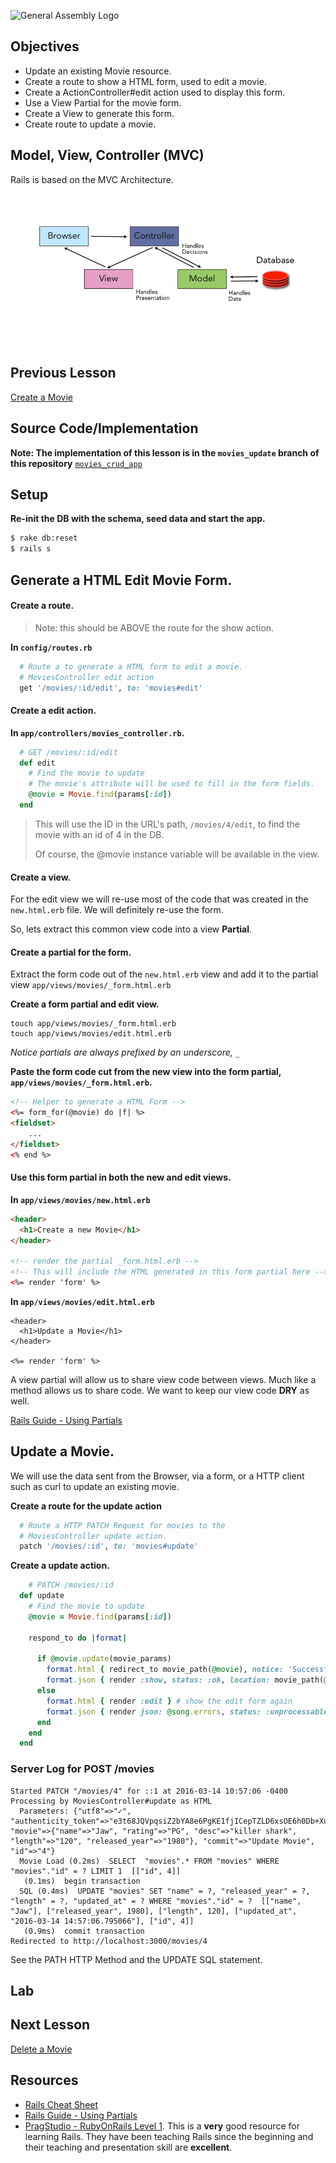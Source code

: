 ![General Assembly Logo](http://i.imgur.com/ke8USTq.png)

## Objectives

* Update an existing Movie resource.
* Create a route to show a HTML form, used to edit a movie.
* Create a ActionController#edit action used to display this form.
* Use a View Partial for the movie form.
* Create a View to generate this form.
* Create route to update a movie.


## Model, View, Controller (MVC)

Rails is based on the MVC Architecture.

![MVC](mvc_archi1.png)

## Previous Lesson
[Create a Movie](./ControllerCreate.md)

## Source Code/Implementation

**Note: The implementation of this lesson is in the `movies_update` branch of this repository**
[`movies_crud_app`](https://github.com/tdyer/movies_crud_app)

## Setup

**Re-init the DB with the schema, seed data and start the app.**

```bash
$ rake db:reset
$ rails s
```

## Generate a HTML Edit Movie Form.

#### Create a route.

> Note: this should be ABOVE the route for the show action.

**In `config/routes.rb`**

```ruby
  # Route a to generate a HTML form to edit a movie.                                      
  # MoviesController edit action                                                          
  get '/movies/:id/edit', to: 'movies#edit'
```

#### Create a edit action.

**In `app/controllers/movies_controller.rb`.**

```ruby
  # GET /movies/:id/edit                                                                  
  def edit
    # Find the movie to update  
    # The movie's attribute will be used to fill in the form fields.                                                          
    @movie = Movie.find(params[:id])
  end
```

> This will use the ID in the URL's path, `/movies/4/edit`, to find the movie with an id of 4 in the DB.
> 
> Of course, the @movie instance variable will be available in the view.

#### Create a view.

For the edit view we will re-use most of the code that was created in the `new.html.erb` file. We will definitely re-use the form.

So, lets extract this common view code into a view **Partial**.

#### Create a partial for the form. 

Extract the form code out of the `new.html.erb` view and add it to the partial view `app/views/movies/_form.html.erb`

**Create a form partial and edit view.**

```
touch app/views/movies/_form.html.erb
touch app/views/movies/edit.html.erb
```

_Notice partials are always prefixed by an underscore, `_`_

**Paste the form code cut from the new view into the form partial, `app/views/movies/_form.html.erb`.**

```html
<!-- Helper to generate a HTML Form -->
<%= form_for(@movie) do |f| %>
<fieldset>
	...
</fieldset>
<% end %>

```

#### Use this form partial in both the new and edit views.

**In `app/views/movies/new.html.erb`**

```html
<header>
  <h1>Create a new Movie</h1>
</header>

<!-- render the partial _form.html.erb -->
<!-- This will include the HTML generated in this form partial here -->
<%= render 'form' %>

```

**In `app/views/movies/edit.html.erb`**

```
<header>
  <h1>Update a Movie</h1>
</header>

<%= render 'form' %>
```

A view partial will allow us to share view code between views. Much like a method allows us to share code. We want to keep our view code **DRY** as well.

[Rails Guide - Using Partials](http://guides.rubyonrails.org/layouts_and_rendering.html#using-partials)


## Update a Movie.

We will use the data sent from the Browser, via a form, or a HTTP client such as curl to update an existing movie.

**Create a route for the update action**

```ruby
  # Route a HTTP PATCH Request for movies to the                                          
  # MoviesController update action.                                                       
  patch '/movies/:id', to: 'movies#update'
```

**Create a update action.**

```ruby
	# PATCH /movies/:id
  def update
    # Find the movie to update
    @movie = Movie.find(params[:id])

    respond_to do |format|

      if @movie.update(movie_params)
        format.html { redirect_to movie_path(@movie), notice: 'Successfully updated the movie' }
        format.json { render :show, status: :ok, location: movie_path(@movie) }
      else
        format.html { render :edit } # show the edit form again
        format.json { render json: @song.errors, status: :unprocessable_entity }
      end
    end
  end

```
### Server Log for POST /movies

```
Started PATCH "/movies/4" for ::1 at 2016-03-14 10:57:06 -0400
Processing by MoviesController#update as HTML
  Parameters: {"utf8"=>"✓", "authenticity_token"=>"e3t68JQVpqsiZ2bYA8e6PgKE1fjICepTZLD6xsOE6h0Db+XuPpY0j2ZVJjK66DeuBMYBr1O75oo95fTMu3iA==", "movie"=>{"name"=>"Jaw", "rating"=>"PG", "desc"=>"killer shark", "length"=>"120", "released_year"=>"1980"}, "commit"=>"Update Movie", "id"=>"4"}
  Movie Load (0.2ms)  SELECT  "movies".* FROM "movies" WHERE "movies"."id" = ? LIMIT 1  [["id", 4]]
   (0.1ms)  begin transaction
  SQL (0.4ms)  UPDATE "movies" SET "name" = ?, "released_year" = ?, "length" = ?, "updated_at" = ? WHERE "movies"."id" = ?  [["name", "Jaw"], ["released_year", 1980], ["length", 120], ["updated_at", "2016-03-14 14:57:06.795066"], ["id", 4]]
   (0.9ms)  commit transaction
Redirected to http://localhost:3000/movies/4
```

See the PATH HTTP Method and the UPDATE SQL statement.

## Lab

## Next Lesson
[Delete a Movie](ControllerDelete.md)

## Resources
* [Rails Cheat Sheet](Cheatsheet.md)
* [Rails Guide - Using Partials](http://guides.rubyonrails.org/layouts_and_rendering.html#using-partials)
* [PragStudio - RubyOnRails Level 1](https://pragmaticstudio.com/rails). This is a **very** good resource for learning Rails. They have been teaching Rails since the beginning and their teaching and presentation skill are **excellent**.



